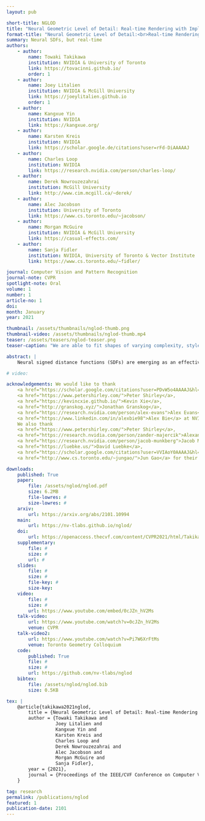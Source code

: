 ```yaml
---
layout: pub

short-title: NGLOD
title: "Neural Geometric Level of Detail: Real-time Rendering with Implicit 3D Shapes"
format-title: "Neural Geometric Level of Detail:<br>Real-time Rendering with Implicit 3D Shapes"
summary: Neural SDFs, but real-time
authors:
    - author:
        name: Towaki Takikawa
        institution: NVIDIA & University of Toronto
        link: https://tovacinni.github.io/
        order: 1
    - author:
        name: Joey Litalien
        institution: NVIDIA & McGill University
        link: https://joeylitalien.github.io
        order: 1
    - author:
        name: Kangxue Yin
        institution: NVIDIA
        link: https://kangxue.org/
    - author:
        name: Karsten Kreis
        institution: NVIDIA
        link: https://scholar.google.de/citations?user=rFd-DiAAAAAJ
    - author:
        name: Charles Loop
        institution: NVIDIA
        link: https://research.nvidia.com/person/charles-loop/
    - author:
        name: Derek Nowrouzezahrai
        institution: McGill University
        link: http://www.cim.mcgill.ca/~derek/
    - author:
        name: Alec Jacobson
        institution: University of Toronto
        link: https://www.cs.toronto.edu/~jacobson/
    - author:
        name: Morgan McGuire
        institution: NVIDIA & McGill University
        link: https://casual-effects.com/
    - author:
        name: Sanja Fidler
        institution: NVIDIA, University of Toronto & Vector Institute
        link: https://www.cs.toronto.edu/~fidler/

journal: Computer Vision and Pattern Recognition
journal-note: CVPR
spotlight-note: Oral
volume: 1
number: 1
article-no: 1
doi:
month: January
year: 2021

thumbnail: /assets/thumbnails/nglod-thumb.png
thumbnail-video: /assets/thumbnails/nglod-thumb.mp4
teaser: /assets/teasers/nglod-teaser.png
teaser-caption: "We are able to fit shapes of varying complexity, style, scale, with consistently good quality, while being able to leverage the geometry for shading, ambient occlusion, and even shadows with secondary rays."

abstract: |
    Neural signed distance functions (SDFs) are emerging as an effective representation for 3D shapes. SDFs encode 3D surfaces with a function of position that returns the closest distance to a surface. State-of-the-art methods typically encode the SDF with a large, fixed-size neural network to approximate complex shapes with implicit surfaces. Rendering these large networks is, however, computationally expensive since it requires many forward passes through the network for every pixel, making these representations impractical for real-time graphics applications. We introduce an efficient neural representation that, for the first time, enables real-time rendering of high-fidelity neural SDFs, while achieving state-of-the-art geometry reconstruction quality. We represent implicit surfaces using an octree-based feature volume which adaptively fits shapes with multiple discrete levels of detail (LODs), and enables continuous LOD with SDF interpolation. We further develop an efficient algorithm to directly render our novel neural SDF representation in real-time by querying only the necessary LODs with sparse octree traversal. We show that our representation is 2-3 orders of magnitude more efficient in terms of rendering speed compared to previous works. Furthermore, it produces state-of-the-art reconstruction quality for complex shapes under both 3D geometric and 2D image-space metrics.

# video:

acknowledgements: We would like to thank
    <a href="https://scholar.google.com/citations?user=PDvW5o4AAAAJ&hl=en">Jean-Francois Lafleche</a>,
    <a href="https://www.petershirley.com/">Peter Shirley</a>,
    <a href="https://kevincxie.github.io/">Kevin Xie</a>,
    <a href="http://granskog.xyz/">Jonathan Granskog</a>,
    <a href="https://research.nvidia.com/person/alex-evans">Alex Evans</a>, and
    <a href="https://www.linkedin.com/in/alexbie98">Alex Bie</a> at NVIDIA for interesting discussions throughout the project.
    We also thank
    <a href="https://www.petershirley.com/">Peter Shirley</a>,
    <a href="https://research.nvidia.com/person/zander-majercik">Alexander Majercik</a>,
    <a href="https://research.nvidia.com/person/jacob-munkberg">Jacob Munkberg</a>,
    <a href="https://luebke.us/">David Luebke</a>,
    <a href="https://scholar.google.com/citations?user=VVIAoY0AAAAJ&hl=en">Jonah Philion</a> and
    <a href="http://www.cs.toronto.edu/~jungao/">Jun Gao</a> for their help with paper editing.

downloads:
    published: True
    paper:
        file: /assets/nglod/nglod.pdf
        size: 6.2MB
        file-lowres: #
        size-lowres: #
    arxiv:
        url: https://arxiv.org/abs/2101.10994
    main:
        url: https://nv-tlabs.github.io/nglod/
    doi:
        url: https://openaccess.thecvf.com/content/CVPR2021/html/Takikawa_Neural_Geometric_Level_of_Detail_Real-Time_Rendering_With_Implicit_3D_CVPR_2021_paper.html
    supplementary:
        file: #
        size: #
        url: #
    slides:
        file: #
        size: #
        file-key: #
        size-key:
    video:
        file: #
        size: #
        url: https://www.youtube.com/embed/0cJZn_hV2Ms
    talk-video:
        url: https://www.youtube.com/watch?v=0cJZn_hV2Ms
        venue: CVPR
    talk-video2:
        url: https://www.youtube.com/watch?v=Pi7W6XrFtMs
        venue: Toronto Geometry Colloquium
    code:
        published: True
        file: #
        size: #
        url: https://github.com/nv-tlabs/nglod
    bibtex:
        file: /assets/nglod/nglod.bib
        size: 0.5KB

tex: |
    @article{takikawa2021nglod,
        title = {Neural Geometric Level of Detail: Real-time Rendering with Implicit {3D} Shapes},
        author = {Towaki Takikawa and
                  Joey Litalien and
                  Kangxue Yin and
                  Karsten Kreis and
                  Charles Loop and
                  Derek Nowrouzezahrai and
                  Alec Jacobson and
                  Morgan McGuire and
                  Sanja Fidler},
        year = {2021},
        journal = {Proceedings of the IEEE/CVF Conference on Computer Vision and Pattern Recognition (CVPR)}
    }

tag: research
permalink: /publications/nglod
featured: 1
publication-date: 2101
---
```

